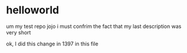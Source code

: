 # helloworld
um my test repo jojo i must confrim the fact that my last description was very short

ok, I did this change in 1397 in this file

